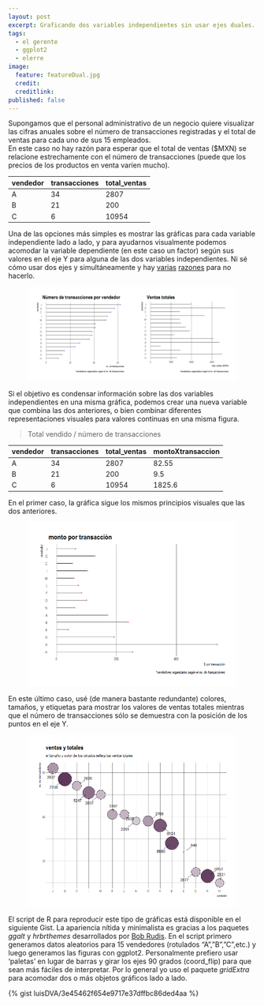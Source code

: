 ```yaml
---
layout: post
excerpt: Graficando dos variables independientes sin usar ejes duales.
tags:
  - el gerente
  - ggplot2
  - elerre
image:
  feature: featureDual.jpg
  credit:
  creditlink:
published: false
---
```


Supongamos que el personal administrativo de un negocio quiere visualizar las cifras anuales sobre el número de transacciones registradas y el total de ventas para cada uno de sus 15 empleados.  
En este caso no hay razón para esperar que el total de ventas ($MXN) se relacione estrechamente con el número de transacciones (puede que los precios de los productos en venta varíen mucho).  

| vendedor | transacciones | total_ventas |
|----------|---------------|--------------|
| A        | 34            | 2807         |
| B        | 21            | 200          |
| C        | 6             | 10954        |

Una de las opciones más simples es mostrar las gráficas para cada variable independiente lado a lado, y para ayudarnos visualmente podemos acomodar la variable dependiente (en este caso un factor) según sus valores en el eje Y para alguna de las dos variables independientes. Ni sé cómo usar dos ejes y simultáneamente y hay [varias](http://www.storytellingwithdata.com/blog/2016/2/1/be-gone-dual-y-axis) [razones](http://www.storytellingwithdata.com/blog/2011/05/secondary-y-axis) para no hacerlo.

<figure>
    <a href="/images/lollp1.png"><img src="/images/lollp1.png"></a>
        <figcaption></figcaption>
</figure>

Si el objetivo es condensar información sobre las dos variables independientes en una misma gráfica, podemos crear una nueva variable que combina las dos anteriores, o bien combinar diferentes representaciones visuales para valores continuas en una misma figura. 

> Total vendido / número de transacciones

| vendedor | transacciones | total_ventas | montoXtransaccion |
|----------|---------------|--------------|-------------------|
| A        | 34            | 2807         | 82.55             |
| B        | 21            | 200          | 9.5               |
| C        | 6             | 10954        | 1825.6            |

En el primer caso, la gráfica sigue los mismos principios visuales que las dos anteriores.

<figure>
    <a href="/images/lollp2.png"><img src="/images/lollp2.png"></a>
        <figcaption></figcaption>
</figure>

En este último caso, usé (de manera bastante redundante) colores, tamaños, y etiquetas para mostrar los valores de ventas totales mientras que el número de transacciones sólo se demuestra con la posición de los puntos en el eje Y. 

<figure>
    <a href="/images/lollp3.png"><img src="/images/lollp3.png"></a>
        <figcaption></figcaption>
</figure>

El script de R para reproducir este tipo de gráficas está disponible en el siguiente Gist. La apariencia nítida y minimalista es gracias a los paquetes _ggalt_ y _hrbrthemes_ desarrollados por [Bob Rudis](https://github.com/hrbrmstr). En el script primero generamos datos aleatorios para 15 vendedores (rotulados “A”,”B”,”C”,etc.) y luego generamos las figuras con ggplot2. Personalmente prefiero usar ‘paletas’ en lugar de barras y girar los ejes 90 grados (coord_flip) para que sean más fáciles de interpretar. Por lo general yo uso el paquete _gridExtra_ para acomodar dos o más objetos gráficos lado a lado.

{% gist luisDVA/3e45462f654e9717e37dffbc86ded4aa %}
